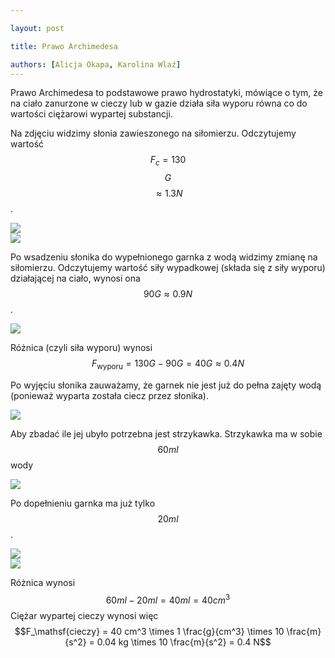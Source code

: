 ```yaml
---

layout: post

title: Prawo Archimedesa

authors: [Alicja Okapa, Karolina Wlaź]
---
```


Prawo Archimedesa to podstawowe prawo hydrostatyki, mówiące o tym, że na ciało zanurzone w cieczy lub w gazie działa siła wyporu równa co do wartości ciężarowi wypartej substancji.

Na zdjęciu widzimy słonia zawieszonego na siłomierzu. Odczytujemy wartość 
$$F_c = 130$$<a title="gram-siła" alt="gram-siła">$$G$$</a>$$ ≈ 1.3 N$$.

<div class="row">
  <div class="col s6 m3 l2"><img class="materialboxed responsive-img" data-src="//i.imgur.com/NkdroCq.jpg" src="//i.imgur.com/NkdroCqm.jpg"></div>
  <div class="col s6 m3 l2"><img class="materialboxed responsive-img" data-src="//i.imgur.com/EaOxbgh.jpg" src="//i.imgur.com/EaOxbghm.jpg"></div>
</div>

Po wsadzeniu słonika do wypełnionego garnka z wodą widzimy zmianę na siłomierzu. Odczytujemy wartość siły wypadkowej (składa się z siły wyporu) działającej na ciało, wynosi ona $$90 G ≈ 0.9 N$$.

<div class="row">
  <div class="col s6 m3 l2"><img class="materialboxed responsive-img" data-src="//i.imgur.com/QrRz7kk.jpg" src="//i.imgur.com/QrRz7kkm.jpg"></div>
</div>

Różnica (czyli siła wyporu) wynosi $$F_\mathsf{wyporu} = 130 G - 90 G = 40 G ≈ 0.4 N$$

Po wyjęciu słonika zauważamy, że garnek nie jest już do pełna zajęty wodą (ponieważ wyparta została ciecz przez słonika).

<div class="row">
  <div class="col s6 m3 l2"><img class="materialboxed responsive-img" data-src="//i.imgur.com/mjbKarD.jpg" src="//i.imgur.com/mjbKarDm.jpg"></div>
</div>

Aby zbadać ile jej ubyło potrzebna jest strzykawka.
Strzykawka ma w sobie $$60 ml$$ wody

<div class="row">
  <div class="col s6 m3 l2"><img class="materialboxed responsive-img" data-src="//i.imgur.com/xxWMZim.jpg" src="//i.imgur.com/xxWMZimm.jpg"></div>
</div>

Po dopełnieniu garnka ma już tylko $$20 ml$$.

<div class="row">
  <div class="col s6 m3 l2"><img class="materialboxed responsive-img" data-src="//i.imgur.com/Dyf5ZJq.jpg" src="//i.imgur.com/Dyf5ZJqm.jpg"></div>
  <div class="col s6 m3 l2"><img class="materialboxed responsive-img" data-src="//i.imgur.com/f11Dd5G.jpg" src="//i.imgur.com/f11Dd5Gm.jpg"></div>
</div>

Różnica wynosi $$60 ml - 20 ml = 40 ml = 40 cm^3$$
 Ciężar wypartej cieczy wynosi więc 
$$F_\mathsf{cieczy} = 40 cm^3 \times 1 \frac{g}{cm^3} \times 10 \frac{m}{s^2} = 0.04 kg \times 10 \frac{m}{s^2} = 0.4 N$$


